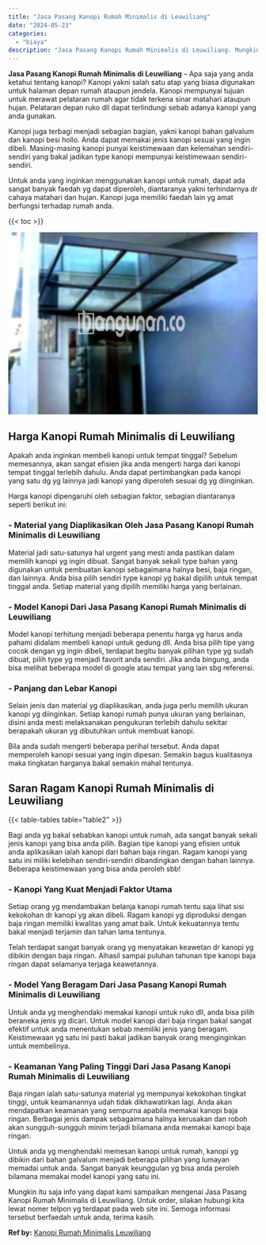 ```yaml
---
title: "Jasa Pasang Kanopi Rumah Minimalis di Leuwiliang"
date: "2024-05-23"
categories: 
  - "biaya"
description: "Jasa Pasang Kanopi Rumah Minimalis di Leuwiliang. Mungkin itu saja info yang dapat kami sampaikan mengenai Jasa Pasang Kanopi Rumah Minimalis di Leuwiliang...."
---
```


**Jasa Pasang Kanopi Rumah Minimalis di Leuwiliang** – Apa saja yang anda ketahui tentang kanopi? Kanopi yakni salah satu atap yang biasa digunakan untuk halaman depan rumah ataupun jendela. Kanopi mempunyai tujuan untuk merawat pelataran rumah agar tidak terkena sinar matahari ataupun hujan. Pelataran depan ruko dll dapat terlindungi sebab adanya kanopi yang anda gunakan.

Kanopi juga terbagi menjadi sebagian bagian, yakni kanopi bahan galvalum dan kanopi besi hollo. Anda dapat memakai jenis kanopi sesuai yang ingin dibeli. Masing-masing kanopi punyai keistimewaan dan kelemahan sendiri-sendiri yang bakal jadikan type kanopi mempunyai keistimewaan sendiri-sendiri.

Untuk anda yang inginkan menggunakan kanopi untuk rumah, dapat ada sangat banyak faedah yg dapat diperoleh, diantaranya yakni terhindarnya dr cahaya matahari dan hujan. Kanopi juga memiliki faedah lain yg amat berfungsi terhadap rumah anda.

{{< toc >}}

![Jasa Pasang Kanopi Rumah Minimalis di Leuwiliang](/images/harga-kanopi-minimalis-24.png)

## Harga Kanopi Rumah Minimalis di Leuwiliang

Apakah anda inginkan membeli kanopi untuk tempat tinggal? Sebelum memesannya, akan sangat efisien jika anda mengerti harga dari kanopi tempat tinggal terlebih dahulu. Anda dapat pertimbangkan pada kanopi yang satu dg yg lainnya jadi kanopi yang diperoleh sesuai dg yg diinginkan.

Harga kanopi dipengaruhi oleh sebagian faktor, sebagian diantaranya seperti berikut ini:

### \- Material yang Diaplikasikan Oleh Jasa Pasang Kanopi Rumah Minimalis di Leuwiliang

Material jadi satu-satunya hal urgent yang mesti anda pastikan dalam memilih kanopi yg ingin dibuat. Sangat banyak sekali type bahan yang digunakan untuk pembuatan kanopi sebagaimana halnya besi, baja ringan, dan lainnya. Anda bisa pilih sendiri type kanopi yg bakal dipilih untuk tempat tinggal anda. Setiap material yang dipilih memiliki harga yang berlainan.

### \- Model Kanopi Dari Jasa Pasang Kanopi Rumah Minimalis di Leuwiliang

Model kanopi terhitung menjadi beberapa penentu harga yg harus anda pahami didalam membeli kanopi untuk gedung dll. Anda bisa pilih tipe yang cocok dengan yg ingin dibeli, terdapat begitu banyak pilihan type yg sudah dibuat, pilih type yg menjadi favorit anda sendiri. Jika anda bingung, anda bisa melihat beberapa model di google atau tempat yang lain sbg referensi.

### \- Panjang dan Lebar Kanopi

Selain jenis dan material yg diaplikasikan, anda juga perlu memilih ukuran kanopi yg diinginkan. Setiap kanopi rumah punya ukuran yang berlainan, disini anda mesti melaksanakan pengukuran terlebih dahulu sekitar berapakah ukuran yg dibutuhkan untuk membuat kanopi.

Bila anda sudah mengerti beberapa perihal tersebut. Anda dapat memperoleh kanopi sesuai yang ingin dipesan. Semakin bagus kualitasnya maka tingkatan harganya bakal semakin mahal tentunya.

## Saran Ragam Kanopi Rumah Minimalis di Leuwiliang

{{< table-tables table="table2" >}}

Bagi anda yg bakal sebabkan kanopi untuk rumah, ada sangat banyak sekali jenis kanopi yang bisa anda pilih. Bagian tipe kanopi yang efisien untuk anda aplikasikan ialah kanopi dari bahan baja ringan. Ragam kanopi yang satu ini miliki kelebihan sendiri-sendiri dibandingkan dengan bahan lainnya. Beberapa keistimewaan yang bisa anda peroleh sbb!

### \- Kanopi Yang Kuat Menjadi Faktor Utama

Setiap orang yg mendambakan belanja kanopi rumah tentu saja lihat sisi kekokohan dr kanopi yg akan dibeli. Ragam kanopi yg diproduksi dengan baja ringan memiliki kwalitas yang amat baik. Untuk kekuatannya tentu bakal menjadi terjamin dan tahan lama tentunya.

Telah terdapat sangat banyak orang yg menyatakan keawetan dr kanopi yg dibikin dengan baja ringan. Alhasil sampai puluhan tahunan tipe kanopi baja ringan dapat selamanya terjaga keawetannya.

### \- Model Yang Beragam Dari Jasa Pasang Kanopi Rumah Minimalis di Leuwiliang

Untuk anda yg menghendaki memakai kanopi untuk ruko dll, anda bisa pilih beraneka jenis yg dicari. Untuk model kanopi dari baja ringan bakal sangat efektif untuk anda menentukan sebab memiliki jenis yang beragam. Keistimewaan yg satu ini pasti bakal jadikan banyak orang menginginkan untuk membelinya.

### \- Keamanan Yang Paling Tinggi Dari Jasa Pasang Kanopi Rumah Minimalis di Leuwiliang

Baja ringan ialah satu-satunya material yg mempunyai kekokohan tingkat tinggi, untuk keamanannya udah tidak dikhawatirkan lagi. Anda akan mendapatkan keamanan yang sempurna apabila memakai kanopi baja ringan. Berbagai jenis dampak sebagaimana halnya kerusakan dan roboh akan sungguh-sungguh minim terjadi bilamana anda memakai kanopi baja ringan.

Untuk anda yg menghendaki memesan kanopi untuk rumah, kanopi yg dibikin dari bahan galvalum menjadi beberapa pilihan yang lumayan memadai untuk anda. Sangat banyak keunggulan yg bisa anda peroleh bilamana memakai model kanopi yang satu ini.

Mungkin itu saja info yang dapat kami sampaikan mengenai Jasa Pasang Kanopi Rumah Minimalis di Leuwiliang. Untuk order, silakan hubungi kita lewat nomer telpon yg terdapat pada web site ini. Semoga informasi tersebut berfaedah untuk anda, terima kasih.

**Ref by:**  [Kanopi Rumah Minimalis Leuwiliang](https://id.wikipedia.org/wiki/Kanopi)
